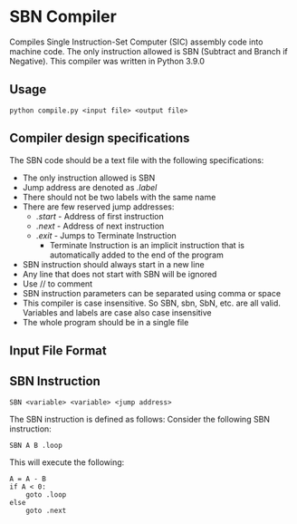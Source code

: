 # SBN Compiler
Compiles Single Instruction-Set Computer (SIC) assembly code into machine code. The only instruction allowed is SBN (Subtract and Branch if Negative). This compiler was written in Python 3.9.0

## Usage
```
python compile.py <input file> <output file>
```

## Compiler design specifications
The SBN code should be a text file with the following specifications:
- The only instruction allowed is SBN
- Jump address are denoted as <i>.label</i>
- There should not be two labels with the same name
- There are few reserved jump addresses:
    - <i>.start</i> - Address of first instruction
    - <i>.next</i> - Address of next instruction
    - <i>.exit</i> - Jumps to Terminate Instruction
        - Terminate Instruction is an implicit instruction that is automatically added to the end of the program
- SBN instruction should always start in a new line
- Any line that does not start with SBN will be ignored
- Use // to comment
- SBN instruction parameters can be separated using comma or space
- This compiler is case insensitive. So SBN, sbn, SbN, etc. are all valid. Variables and labels are case also case insensitive
- The whole program should be in a single file


## Input File Format



## SBN Instruction
```
SBN <variable> <variable> <jump address>
```
The SBN instruction is defined as follows:
Consider the following SBN instruction:
```
SBN A B .loop
```
This will execute the following:
```
A = A - B
if A < 0:
    goto .loop
else
    goto .next
```


